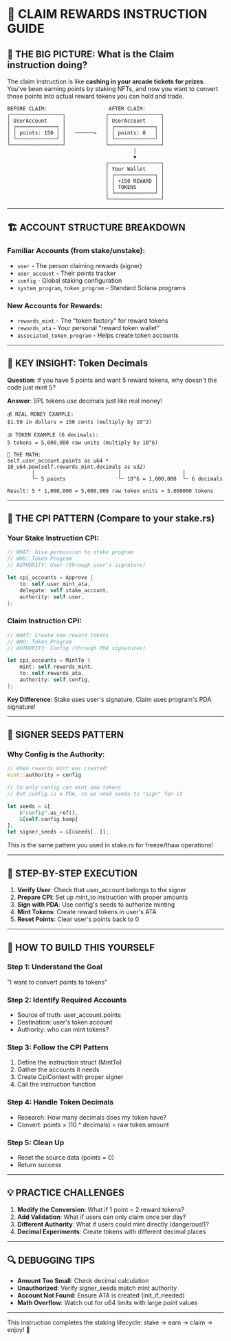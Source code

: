 # 🎁 CLAIM REWARDS INSTRUCTION GUIDE

## 🤔 **THE BIG PICTURE: What is the Claim instruction doing?**

The claim instruction is like **cashing in your arcade tickets for prizes**. You've been earning points by staking NFTs, and now you want to convert those points into actual reward tokens you can hold and trade.

```
BEFORE CLAIM:                    AFTER CLAIM:
┌─────────────────┐             ┌─────────────────┐
│ UserAccount     │             │ UserAccount     │
│ ┌─────────────┐ │             │ ┌─────────────┐ │
│ │ points: 150 │ │   ──────→   │ │ points: 0   │ │
│ └─────────────┘ │             │ └─────────────┘ │
└─────────────────┘             └─────────────────┘
                                         │
                                         ▼
                                ┌─────────────────┐
                                │ Your Wallet     │
                                │ ┌─────────────┐ │
                                │ │ +150 REWARD │ │
                                │ │ TOKENS      │ │
                                │ └─────────────┘ │
                                └─────────────────┘
```

---

## 🏗️ **ACCOUNT STRUCTURE BREAKDOWN**

### Familiar Accounts (from stake/unstake):
- `user` - The person claiming rewards (signer)
- `user_account` - Their points tracker
- `config` - Global staking configuration
- `system_program`, `token_program` - Standard Solana programs

### New Accounts for Rewards:
- `rewards_mint` - The "token factory" for reward tokens
- `rewards_ata` - Your personal "reward token wallet"
- `associated_token_program` - Helps create token accounts

---

## 🔑 **KEY INSIGHT: Token Decimals**

**Question**: If you have 5 points and want 5 reward tokens, why doesn't the code just mint 5?

**Answer**: SPL tokens use decimals just like real money!

```
💰 REAL MONEY EXAMPLE:
$1.50 in dollars = 150 cents (multiply by 10^2)

🪙 TOKEN EXAMPLE (6 decimals):
5 tokens = 5,000,000 raw units (multiply by 10^6)

🧮 THE MATH:
self.user_account.points as u64 * 10_u64.pow(self.rewards_mint.decimals as u32)
        │                           │                    │
        └─ 5 points                 └─ 10^6 = 1,000,000  └─ 6 decimals
        
Result: 5 * 1,000,000 = 5,000,000 raw token units = 5.000000 tokens
```

---

## 🔄 **THE CPI PATTERN (Compare to your stake.rs)**

### Your Stake Instruction CPI:
```rust
// WHAT: Give permission to stake program
// WHO: Token Program
// AUTHORITY: User (through user's signature)

let cpi_accounts = Approve {
    to: self.user_mint_ata,
    delegate: self.stake_account,
    authority: self.user,
};
```

### Claim Instruction CPI:
```rust
// WHAT: Create new reward tokens
// WHO: Token Program  
// AUTHORITY: Config (through PDA signatures)

let cpi_accounts = MintTo {
    mint: self.rewards_mint,
    to: self.rewards_ata,
    authority: self.config,
};
```

**Key Difference**: Stake uses user's signature, Claim uses program's PDA signature!

---

## 🔐 **SIGNER SEEDS PATTERN**

### Why Config is the Authority:
```rust
// When rewards_mint was created:
mint::authority = config

// So only config can mint new tokens
// But config is a PDA, so we need seeds to "sign" for it

let seeds = &[
    b"config".as_ref(),
    &[self.config.bump]
];
let signer_seeds = &[&seeds[..]];
```

This is the same pattern you used in stake.rs for freeze/thaw operations!

---

## 🎯 **STEP-BY-STEP EXECUTION**

1. **Verify User**: Check that user_account belongs to the signer
2. **Prepare CPI**: Set up mint_to instruction with proper amounts
3. **Sign with PDA**: Use config's seeds to authorize minting
4. **Mint Tokens**: Create reward tokens in user's ATA
5. **Reset Points**: Clear user's points back to 0

---

## 🧩 **HOW TO BUILD THIS YOURSELF**

### Step 1: Understand the Goal
"I want to convert points to tokens"

### Step 2: Identify Required Accounts
- Source of truth: user_account.points
- Destination: user's token account
- Authority: who can mint tokens?

### Step 3: Follow the CPI Pattern
1. Define the instruction struct (MintTo)
2. Gather the accounts it needs
3. Create CpiContext with proper signer
4. Call the instruction function

### Step 4: Handle Token Decimals
- Research: How many decimals does my token have?
- Convert: points × (10 ^ decimals) = raw token amount

### Step 5: Clean Up
- Reset the source data (points = 0)
- Return success

---

## 💡 **PRACTICE CHALLENGES**

1. **Modify the Conversion**: What if 1 point = 2 reward tokens?
2. **Add Validation**: What if users can only claim once per day?
3. **Different Authority**: What if users could mint directly (dangerous!)?
4. **Decimal Experiments**: Create tokens with different decimal places

---

## 🔍 **DEBUGGING TIPS**

- **Amount Too Small**: Check decimal calculation
- **Unauthorized**: Verify signer_seeds match mint authority
- **Account Not Found**: Ensure ATA is created (init_if_needed)
- **Math Overflow**: Watch out for u64 limits with large point values

---

This instruction completes the staking lifecycle: stake → earn → claim → enjoy! 🎉